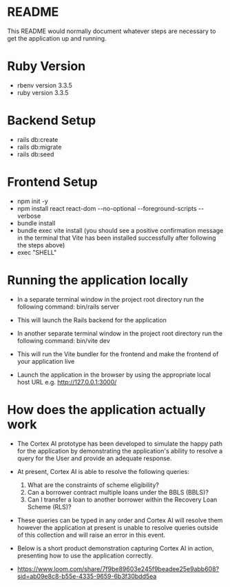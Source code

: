 # README

This README would normally document whatever steps are necessary to get the
application up and running.

# Ruby Version

- rbenv version 3.3.5
- ruby version 3.3.5

# Backend Setup 

- rails db:create
- rails db:migrate
- rails db:seed

# Frontend Setup

- npm init -y
- npm install react react-dom --no-optional --foreground-scripts --verbose
- bundle install
- bundle exec vite install
  (you should see a positive confirmation message in the terminal that Vite has been installed successfully after following the steps above)
- exec "SHELL"

# Running the application locally

- In a separate terminal window in the project root directory run the following command: bin/rails server
- This will launch the Rails backend for the application

- In another separate terminal window in the project root directory run the following command: bin/vite dev
- This will run the Vite bundler for the frontend and make the frontend of your application live

- Launch the application in the browser by using the appropriate local host URL e.g. http://127.0.0.1:3000/

# How does the application actually work 

- The Cortex AI prototype has been developed to simulate the happy path for the application by demonstrating the application's ability to resolve a query for the User and provide an adequate response.
- At present, Cortex AI is able to resolve the following queries:
  1) What are the constraints of scheme eligibility?
  2) Can a borrower contract multiple loans under the BBLS (BBLS)?
  3) Can I transfer a loan to another borrower within the Recovery Loan Scheme (RLS)?

- These queries can be typed in any order and Cortex AI will resolve them however the application at present is unable to resolve queries outside of this collection and will raise an error in this event.

- Below is a short product demonstration capturing Cortex AI in action, presenting how to use the application correctly.

- https://www.loom.com/share/7f9be89603e245f9beadee25e9abb608?sid=ab09e8c8-b55e-4335-9659-6b3f30bdd5ea



